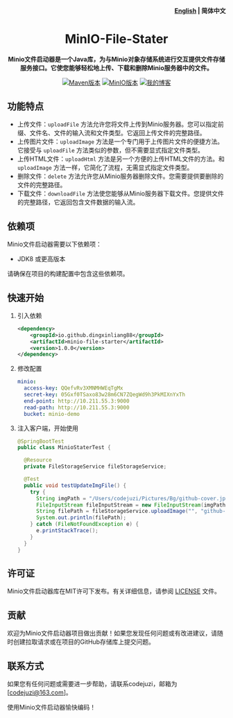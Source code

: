 <h4 align="right"><a href="./README.md">
English</a> | <strong>简体中文</strong></h4>



<h1 align="center">MinIO-File-Stater</h1>
<p align="center"><strong>Minio文件启动器是一个Java库，为与Minio对象存储系统进行交互提供文件存储服务接口。它使您能够轻松地上传、下载和删除Minio服务器中的文件。</strong></p>



<p align="center"> <a href="https://maven.apache.org/"><img src="https://img.shields.io/badge/Maven-3.8.3-blue.svg" alt="Maven版本"></a> <a href="https://min.io/"><img src="https://img.shields.io/badge/MinIO-RELEASE.8.5.2-blue.svg" alt="MinIO版本"></a> <a href="https://codejuzi.icu/"><img src="https://img.shields.io/badge/Blog-codejuzi.icu-yellowgreen.svg" alt="我的博客"></a> </p>

## 功能特点

- 上传文件：`uploadFile` 方法允许您将文件上传到Minio服务器。您可以指定前缀、文件名、文件的输入流和文件类型。它返回上传文件的完整路径。
- 上传图片文件：`uploadImage` 方法是一个专门用于上传图片文件的便捷方法。它接受与 `uploadFile` 方法类似的参数，但不需要显式指定文件类型。
- 上传HTML文件：`uploadHtml` 方法是另一个方便的上传HTML文件的方法。和 `uploadImage` 方法一样，它简化了流程，无需显式指定文件类型。
- 删除文件：`delete` 方法允许您从Minio服务器删除文件。您需要提供要删除的文件的完整路径。
- 下载文件：`downloadFile` 方法使您能够从Minio服务器下载文件。您提供文件的完整路径，它返回包含文件数据的输入流。

## 依赖项

Minio文件启动器需要以下依赖项：

- JDK8 或更高版本

请确保在项目的构建配置中包含这些依赖项。

## 快速开始

1. 引入依赖

   ```xml
   <dependency>
       <groupId>io.github.dingxinliang88</groupId>
       <artifactId>minio-file-starter</artifactId>
       <version>1.0.0</version>
   </dependency>
   ```

2. 修改配置

   ```yaml
   minio:
     access-key: QQefvRv3XMNMHWEqTgMx
     secret-key: 05Gxf0TSaxo83w28m6CN7ZQegWd9h3PkMIXnYxTh
     end-point: http://10.211.55.3:9000
     read-path: http://10.211.55.3:9000
     bucket: minio-demo
   ```

3. 注入客户端，开始使用

   ```java
   @SpringBootTest
   public class MinioStaterTest {
   
     @Resource
     private FileStorageService fileStorageService;
   
     @Test
     public void testUpdateImgFile() {
       try {
         String imgPath = "/Users/codejuzi/Pictures/Bg/github-cover.jpg";
         FileInputStream fileInputStream = new FileInputStream(imgPath);
         String filePath = fileStorageService.uploadImage("", "github-cover", fileInputStream);
         System.out.println(filePath);
       } catch (FileNotFoundException e) {
         e.printStackTrace();
       }
     }
   }
   ```

## 许可证

Minio文件启动器库在MIT许可下发布。有关详细信息，请参阅 [LICENSE](https://mit-license.org/) 文件。

## 贡献

欢迎为Minio文件启动器项目做出贡献！如果您发现任何问题或有改进建议，请随时创建拉取请求或在项目的GitHub存储库上提交问题。

## 联系方式

如果您有任何问题或需要进一步帮助，请联系codejuzi，邮箱为 [codejuzi@163.com]。

使用Minio文件启动器愉快编码！
